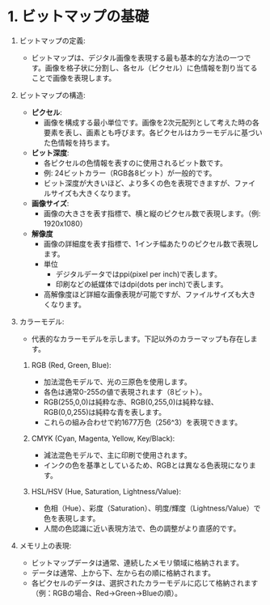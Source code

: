 # 1. ビットマップの基礎

1. ビットマップの定義:

   - ビットマップは、デジタル画像を表現する最も基本的な方法の一つです。画像を格子状に分割し、各セル（ピクセル）に色情報を割り当てることで画像を表現します。

2. ビットマップの構造:

   - **ピクセル**:
     - 画像を構成する最小単位です。画像を2次元配列として考えた時の各要素を表し、画素とも呼びます。各ピクセルはカラーモデルに基づいた色情報を持ちます。
   - **ビット深度**:
     - 各ピクセルの色情報を表すのに使用されるビット数です。
     - 例: 24ビットカラー（RGB各8ビット）が一般的です。
     - ビット深度が大きいほど、より多くの色を表現できますが、ファイルサイズも大きくなります。
   - **画像サイズ**:
     - 画像の大きさを表す指標で、横と縦のピクセル数で表現します。（例: 1920x1080）
   - **解像度**
     - 画像の詳細度を表す指標で、1インチ幅あたりのピクセル数で表現します。
     - 単位
       - デジタルデータではppi(pixel per inch)で表します。
       - 印刷などの紙媒体ではdpi(dots per inch)で表します。
     - 高解像度ほど詳細な画像表現が可能ですが、ファイルサイズも大きくなります。

3. カラーモデル:

   - 代表的なカラーモデルを示します。下記以外のカラーマップも存在します。

   1. RGB (Red, Green, Blue):
      - 加法混色モデルで、光の三原色を使用します。
      - 各色は通常0-255の値で表現されます（8ビット）。
      - RGB(255,0,0)は純粋な赤、RGB(0,255,0)は純粋な緑、RGB(0,0,255)は純粋な青を表します。
      - これらの組み合わせで約1677万色（256^3）を表現できます。

   2. CMYK (Cyan, Magenta, Yellow, Key/Black):
      - 減法混色モデルで、主に印刷で使用されます。
      - インクの色を基準としているため、RGBとは異なる色表現になります。

   3. HSL/HSV (Hue, Saturation, Lightness/Value):
      - 色相（Hue）、彩度（Saturation）、明度/輝度（Lightness/Value）で色を表現します。
      - 人間の色認識に近い表現方法で、色の調整がより直感的です。

4. メモリ上の表現:

   - ビットマップデータは通常、連続したメモリ領域に格納されます。
   - データは通常、上から下、左から右の順に格納されます。
   - 各ピクセルのデータは、選択されたカラーモデルに応じて格納されます（例：RGBの場合、Red→Green→Blueの順）。
